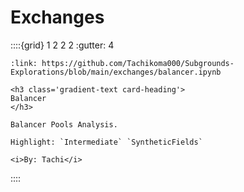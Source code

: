 # Exchanges

::::{grid} 1 2 2 2
:gutter: 4

```{grid-item-card}
:link: https://github.com/Tachikoma000/Subgrounds-Explorations/blob/main/exchanges/balancer.ipynb

<h3 class='gradient-text card-heading'>
Balancer
</h3>

Balancer Pools Analysis.

Highlight: `Intermediate` `SyntheticFields`

<i>By: Tachi</i>
```

::::
